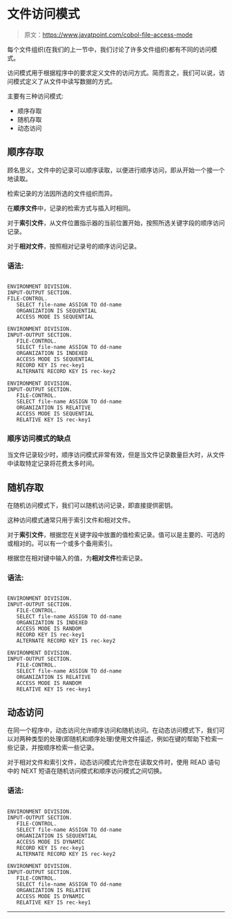 # 文件访问模式

> 原文：<https://www.javatpoint.com/cobol-file-access-mode>

每个文件组织(在我们的上一节中，我们讨论了许多文件组织)都有不同的访问模式。

访问模式用于根据程序中的要求定义文件的访问方式。简而言之，我们可以说，访问模式定义了从文件中读写数据的方式。

主要有三种访问模式:

*   顺序存取
*   随机存取
*   动态访问

## 顺序存取

顾名思义，文件中的记录可以顺序读取，以便进行顺序访问，即从开始一个接一个地读取。

检索记录的方法因所选的文件组织而异。

在**顺序文件**中，记录的检索方式与插入时相同。

对于**索引文件**，从文件位置指示器的当前位置开始，按照所选关键字段的顺序访问记录。

对于**相对文件**，按照相对记录号的顺序访问记录。

### 语法:

```

ENVIRONMENT DIVISION.
INPUT-OUTPUT SECTION.
FILE-CONTROL.
   SELECT file-name ASSIGN TO dd-name
   ORGANIZATION IS SEQUENTIAL
   ACCESS MODE IS SEQUENTIAL

ENVIRONMENT DIVISION.
INPUT-OUTPUT SECTION.
   FILE-CONTROL.
   SELECT file-name ASSIGN TO dd-name
   ORGANIZATION IS INDEXED
   ACCESS MODE IS SEQUENTIAL
   RECORD KEY IS rec-key1
   ALTERNATE RECORD KEY IS rec-key2

ENVIRONMENT DIVISION.
INPUT-OUTPUT SECTION.
   FILE-CONTROL.
   SELECT file-name ASSIGN TO dd-name
   ORGANIZATION IS RELATIVE
   ACCESS MODE IS SEQUENTIAL
   RELATIVE KEY IS rec-key1

```

### 顺序访问模式的缺点

当文件记录较少时，顺序访问模式非常有效，但是当文件记录数量巨大时，从文件中读取特定记录将花费太多时间。

## 随机存取

在随机访问模式下，我们可以随机访问记录，即直接提供密钥。

这种访问模式通常只用于索引文件和相对文件。

对于**索引文件**，根据您在关键字段中放置的值检索记录。值可以是主要的、可选的或相对的。可以有一个或多个备用索引。

根据您在相对键中输入的值，为**相对文件**检索记录。

### 语法:

```

ENVIRONMENT DIVISION.
INPUT-OUTPUT SECTION.
   FILE-CONTROL.
   SELECT file-name ASSIGN TO dd-name
   ORGANIZATION IS INDEXED
   ACCESS MODE IS RANDOM
   RECORD KEY IS rec-key1
   ALTERNATE RECORD KEY IS rec-key2

ENVIRONMENT DIVISION.
INPUT-OUTPUT SECTION.
   FILE-CONTROL.
   SELECT file-name ASSIGN TO dd-name
   ORGANIZATION IS RELATIVE
   ACCESS MODE IS RANDOM
   RELATIVE KEY IS rec-key1

```

## 动态访问

在同一个程序中，动态访问允许顺序访问和随机访问。在动态访问模式下，我们可以对两种类型的处理(即随机和顺序处理)使用文件描述，例如在键的帮助下检索一些记录，并按顺序检索一些记录。

对于相对文件和索引文件，动态访问模式允许您在读取文件时，使用 READ 语句中的 NEXT 短语在随机访问模式和顺序访问模式之间切换。

### 语法:

```

ENVIRONMENT DIVISION.
INPUT-OUTPUT SECTION.
   FILE-CONTROL.
   SELECT file-name ASSIGN TO dd-name
   ORGANIZATION IS SEQUENTIAL
   ACCESS MODE IS DYNAMIC
   RECORD KEY IS rec-key1
   ALTERNATE RECORD KEY IS rec-key2

ENVIRONMENT DIVISION.
INPUT-OUTPUT SECTION.
   FILE-CONTROL.
   SELECT file-name ASSIGN TO dd-name
   ORGANIZATION IS RELATIVE
   ACCESS MODE IS DYNAMIC
   RELATIVE KEY IS rec-key1

```

* * *